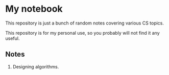 # My notebook

This repository is just a bunch of random notes covering various CS topics.


This repository is for my personal use, so you probably will not find it any useful.

## Notes

1. Designing algorithms.
